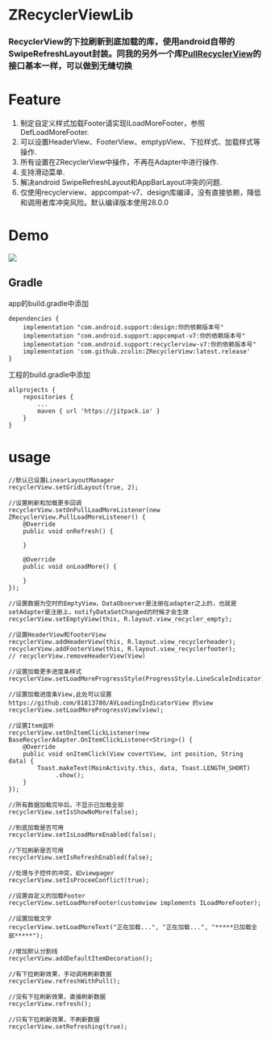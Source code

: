 ZRecyclerViewLib
=
### RecyclerView的下拉刷新到底加载的库，使用android自带的SwipeRefreshLayout封装。同我的另外一个库[PullRecyclerView](https://github.com/zcolin/PullRecyclerView)的接口基本一样，可以做到无缝切换

Feature
=
1. 制定自定义样式加载Footer请实现ILoadMoreFooter，参照DefLoadMoreFooter.
2. 可以设置HeaderView、FooterView、emptypView、下拉样式、加载样式等操作.
3. 所有设置在ZRecyclerView中操作，不再在Adapter中进行操作.
4. 支持滑动菜单.
5. 解决android SwipeRefreshLayout和AppBarLayout冲突的问题.
6. 仅使用recyclerview、appcompat-v7、design库编译，没有直接依赖，降低和调用者库冲突风险。默认编译版本使用28.0.0

Demo
=
![](screenshot/1.gif)


## Gradle
app的build.gradle中添加
```
dependencies {
    implementation "com.android.support:design:你的依赖版本号"
    implementation "com.android.support:appcompat-v7:你的依赖版本号"
    implementation "com.android.support:recyclerview-v7:你的依赖版本号"
    implementation 'com.github.zcolin:ZRecyclerView:latest.release'
}
```
工程的build.gradle中添加
```
allprojects {
	repositories {
		...
		maven { url 'https://jitpack.io' }
	}
}
```

usage
=

```
//默认已设置LinearLayoutManager
recyclerView.setGridLayout(true, 2);

//设置刷新和加载更多回调
recyclerView.setOnPullLoadMoreListener(new ZRecyclerView.PullLoadMoreListener() {
    @Override
    public void onRefresh() {
        
    }

    @Override
    public void onLoadMore() {

    }
});

//设置数据为空时的EmptyView，DataObserver是注册在adapter之上的，也就是setAdapter是注册上，notifyDataSetChanged的时候才会生效
recyclerView.setEmptyView(this, R.layout.view_recycler_empty);

//设置HeaderView和footerView
recyclerView.addHeaderView(this, R.layout.view_recyclerheader);
recyclerView.addFooterView(this, R.layout.view_recyclerfooter);
// recyclerView.removeHeaderView(View)

//设置加载更多进度条样式
recyclerView.setLoadMoreProgressStyle(ProgressStyle.LineScaleIndicator);

//设置加载进度条View,此处可以设置 https://github.com/81813780/AVLoadingIndicatorView 的view
recyclerView.setLoadMoreProgressView(view);

//设置Item监听
recyclerView.setOnItemClickListener(new BaseRecyclerAdapter.OnItemClickListener<String>() {
    @Override
    public void onItemClick(View covertView, int position, String data) {
        Toast.makeText(MainActivity.this, data, Toast.LENGTH_SHORT)
             .show();
    }
});

//所有数据加载完毕后，不显示已加载全部
recyclerView.setIsShowNoMore(false);

//到底加载是否可用
recyclerView.setIsLoadMoreEnabled(false);

//下拉刷新是否可用
recyclerView.setIsRefreshEnabled(false);

//处理与子控件的冲突，如viewpager
recyclerView.setIsProceeConflict(true);   

//设置自定义的加载Footer
recyclerView.setLoadMoreFooter(customview implements ILoadMoreFooter);  

//设置加载文字
recyclerView.setLoadMoreText("正在加载...", "正在加载...", "*****已加载全部*****");

//增加默认分割线
recyclerView.addDefaultItemDecoration();

//有下拉刷新效果，手动调用刷新数据
recyclerView.refreshWithPull();

//没有下拉刷新效果，直接刷新数据
recyclerView.refresh();

//只有下拉刷新效果，不刷新数据
recyclerView.setRefreshing(true);
```




